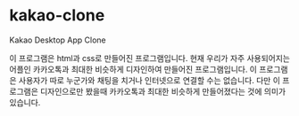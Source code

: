 # kakao-clone

Kakao Desktop App Clone

이 프로그램은 html과 css로 만들어진 프로그램입니다. 현재 우리가 자주 사용되어지는 어플인 카카오톡과 최대한 비슷하게 디자인하여 만들어진 프로그램입니다.
이 프로그램은 사용자가 따로 누군가와 채팅을 치거나 인터넷으로 연결할 수는 없습니다. 다만 이 프로그램은 디자인으로만 봤을때 카카오톡과 최대한 비슷하게 만들어졌다는 것에 의미가 있습니다.